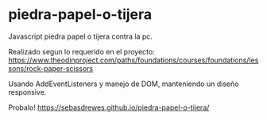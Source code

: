 # piedra-papel-o-tijera

Javascript piedra papel o tijera contra la pc.

Realizado segun lo requerido en el proyecto: https://www.theodinproject.com/paths/foundations/courses/foundations/lessons/rock-paper-scissors

Usando AddEventListeners y manejo de DOM, manteniendo un diseño responsive.

Probalo! https://sebasdrewes.github.io/piedra-papel-o-tijera/
